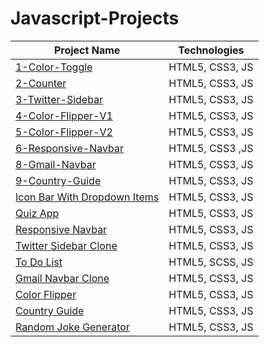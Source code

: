 # Javascript-Projects

| Project Name | Technologies |
|-----------|------------|
| [1-Color-Toggle](https://peppy-salmiakki-439d32.netlify.app/)   | HTML5, CSS3, JS |
| [2-Counter](https://667beef08f2f1b1b8fddcd34--verdant-pony-7200ac.netlify.app/) | HTML5, CSS3, JS |
| [3-Twitter-Sidebar](https://667bfe603ba87736427743ba--aquamarine-hotteok-4b40b2.netlify.app/)   | HTML5, CSS3, JS |
| [4-Color-Flipper-V1](https://667c0ead66edd0d5ba153fba--deft-marshmallow-8b5eab.netlify.app/) | HTML5, CSS3, JS |
| [5-Color-Flipper-V2](https://667c132e3ba8774c15774001--jocular-cascaron-8cda44.netlify.app/) | HTML5, CSS3, JS |
| [6-Responsive-Navbar](https://667c10f97f82134a1775af3f--coruscating-crumble-e41946.netlify.app/) | HTML5, CSS3 ,JS |
| [8-Gmail-Navbar](https://delightful-biscochitos-4d2983.netlify.app/) | HTML5, CSS3, JS |
| [9-Country-Guide](https://668517722197d5c9cd54b171--willowy-stardust-79b475.netlify.app/) | HTML5, CSS3, JS
| [Icon Bar With Dropdown Items](https://sensational-llama-635cf4.netlify.app)   | HTML5, CSS3, JS |
| [Quiz App](https://majestic-gingersnap-64dcdc.netlify.app)   | HTML5, CSS3, JS |
| [Responsive Navbar](https://dynamic-sherbet-99d8cd.netlify.app)   | HTML5, CSS3, JS |
| [Twitter Sidebar Clone](https://profound-bienenstitch-b9df55.netlify.app)   | HTML5, CSS3, JS |
| [To Do List](https://starlit-zabaione-436c87.netlify.app)   | HTML5, SCSS, JS |
| [Gmail Navbar Clone](https://admirable-custard-fa5354.netlify.app)  | HTML5, CSS3, JS |
| [Color Flipper](https://splendid-halva-117029.netlify.app)  | HTML5, CSS3, JS |
| [Country Guide](https://classy-malasada-2f3876.netlify.app)  | HTML5, CSS3, JS |
| [Random Joke Generator](https://guileless-stardust-47789c.netlify.app)  | HTML5, CSS3, JS |

